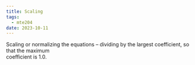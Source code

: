 ```yaml
---
title: Scaling
tags:
  - mte204
date: 2023-10-11
---
```

Scaling or normalizing the equations – dividing by the largest coefficient, so that the maximum  
coefficient is 1.0.
